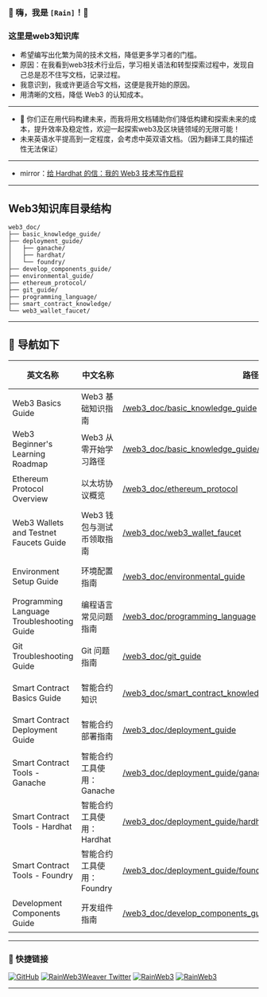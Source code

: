 ### 🌟 嗨，我是 `[Rain]`！👋  
### 这里是web3知识库
- 希望编写出化繁为简的技术文档，降低更多学习者的门槛。
- 原因：在我看到web3技术行业后，学习相关语法和转型探索过程中，发现自己总是忍不住写文档，记录过程。
- 我意识到，我或许更适合写文档，这便是我开始的原因。
- 用清晰的文档，降低 Web3 的认知成本。
---
- 🚀 你们正在用代码构建未来，而我将用文档辅助你们降低构建和探索未来的成本，提升效率及稳定性，欢迎一起探索web3及区块链领域的无限可能！
- 未来英语水平提高到一定程度，会考虑中英双语文档。（因为翻译工具的描述性无法保证）
---
- mirror：[给 Hardhat 的信：我的 Web3 技术写作启程](https://mirror.xyz/dashboard/edit/77jnOeg31vfgjstgJSkrtiTX_qMHaiSX8ic2eJePNbU)
---
## Web3知识库目录结构
```text
web3_doc/
├── basic_knowledge_guide/
├── deployment_guide/
│   ├── ganache/
│   ├── hardhat/
│   └── foundry/
├── develop_components_guide/
├── environmental_guide/
├── ethereum_protocol/
├── git_guide/
├── programming_language/
├── smart_contract_knowledge/
└── web3_wallet_faucet/
```
---
## 🔗 导航如下
| 英文名称 | 中文名称 | 路径 | 状态 |
|---------|---------|------|------|
| Web3 Basics Guide | Web3 基础知识指南 | [/web3_doc/basic_knowledge_guide](https://github.com/rainweb3/rainweb3.github.io/tree/main/web3_doc/basic_knowledge_guide) | ✅ 开启 |
| Web3 Beginner's Learning Roadmap | Web3 从零开始学习路径 | [/web3_doc/basic_knowledge_guide/web3_beginner_reference_path](https://github.com/rainweb3/rainweb3.github.io/tree/main/web3_doc/basic_knowledge_guide/web3_beginner_reference_path) | ✅ 开启 |
| Ethereum Protocol Overview | 以太坊协议概览 | [/web3_doc/ethereum_protocol](#TODO) | ✅ 开启 |
| Web3 Wallets and Testnet Faucets Guide | Web3 钱包与测试币领取指南 | [/web3_doc/web3_wallet_faucet](https://github.com/rainweb3/rainweb3.github.io/tree/main/web3_doc/web3_wallet_faucet) | ✅ 开启 |
| Environment Setup Guide | 环境配置指南 | [/web3_doc/environmental_guide](https://github.com/rainweb3/rainweb3.github.io/tree/main/web3_doc/deployment_guide/ganache) | ✅ 开启 |
| Programming Language Troubleshooting Guide | 编程语言常见问题指南 | [/web3_doc/programming_language](https://github.com/rainweb3/rainweb3.github.io/tree/main/web3_doc/programming_language) | ✅ 开启 |
| Git Troubleshooting Guide | Git 问题指南 | [/web3_doc/git_guide](https://github.com/rainweb3/rainweb3.github.io/tree/main/web3_doc/git_guide) | ✅ 开启 |
| Smart Contract Basics Guide | 智能合约知识 | [/web3_doc/smart_contract_knowledge](https://github.com/rainweb3/rainweb3.github.io/tree/main/web3_doc/smart_contract_knowledge) | ✅ 开启 |
| Smart Contract Deployment Guide | 智能合约部署指南 | [/web3_doc/deployment_guide](https://github.com/rainweb3/rainweb3.github.io/tree/main/web3_doc/deployment_guide) | ✅ 开启 |
| Smart Contract Tools - Ganache | 智能合约工具使用：Ganache | [/web3_doc/deployment_guide/ganache](https://github.com/rainweb3/rainweb3.github.io/tree/main/web3_doc/deployment_guide/ganache) | ✅ 开启 |
| Smart Contract Tools - Hardhat | 智能合约工具使用：Hardhat | [/web3_doc/deployment_guide/hardhat](https://github.com/rainweb3/rainweb3.github.io/tree/main/web3_doc/deployment_guide/hardhat) | ✅ 开启 |
| Smart Contract Tools - Foundry | 智能合约工具使用：Foundry | [/web3_doc/deployment_guide/foundry](#TODO) | 🔴 未开启 |
| Development Components Guide | 开发组件指南 | [/web3_doc/develop_components_guide](https://github.com/rainweb3/rainweb3.github.io/tree/main/web3_doc/develop_components_guide) | ✅ 开启 |
---
### 🔗 快捷链接
[![GitHub](https://github.com/fluidicon.png)](https://github.com/rainweb3/rainweb3.github.io)
 [![RainWeb3Weaver Twitter](https://img.shields.io/badge/Twitter-1DA1F2?style=for-the-badge&logo=twitter&logoColor=white)](https://x.com/RainWeb3Weaver)
 [![RainWeb3](https://img.shields.io/badge/知乎-0084ff?style=for-the-badge&logo=zhihu&logoColor=white)](https://www.zhihu.com/people/rain-47-84-83)
[![RainWeb3](https://img.shields.io/badge/掘金-1E81FF?style=for-the-badge&logo=juejin&logoColor=white)](https://juejin.cn/user/599705882203355)

---
